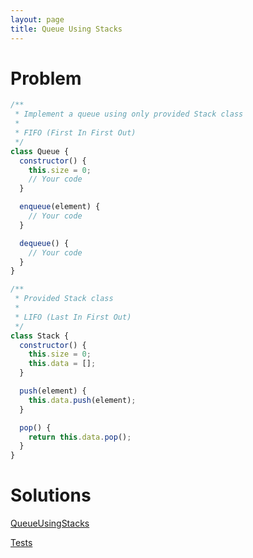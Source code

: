 ```yaml
---
layout: page
title: Queue Using Stacks
---
```


# Problem

```javascript
/**
 * Implement a queue using only provided Stack class
 *
 * FIFO (First In First Out)
 */
class Queue {
  constructor() {
    this.size = 0;
    // Your code
  }

  enqueue(element) {
    // Your code
  }

  dequeue() {
    // Your code
  }
}

/**
 * Provided Stack class
 *
 * LIFO (Last In First Out)
 */
class Stack {
  constructor() {
    this.size = 0;
    this.data = [];
  }

  push(element) {
    this.data.push(element);
  }

  pop() {
    return this.data.pop();
  }
}
```

# Solutions

[QueueUsingStacks](https://github.com/dting/interviewqs/blob/gh-pages/queue-using-stacks/src/QueueUsingStacks.js)

[Tests](tests.html)
